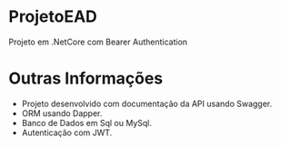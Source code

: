 # ProjetoEAD

Projeto em .NetCore com Bearer Authentication

# Outras Informações

- Projeto desenvolvido com documentação da API usando Swagger.
- ORM usando Dapper.
- Banco de Dados em Sql ou MySql.
- Autenticação com JWT.


